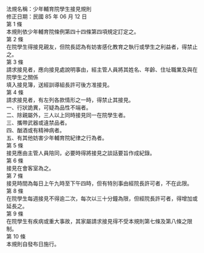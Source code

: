法規名稱：少年輔育院學生接見規則  
修正日期：民國 85 年 06 月 12 日  
第 1 條  
本規則依少年輔育院條例第四十四條第四項規定訂定之。  
第 2 條  
在院學生得接見親友，但院長認為有妨害感化教育之執行或學生之利益者，得禁止之。  
第 3 條  
請求接見者，應向接見處說明事由，經主管人員將其姓名、年齡、住址職業及與在院學生之關係  
填入接見簿，送經訓導組長許可後方准接見。  
第 4 條  
請求接見者，有左列各款情形之一時，得禁止其接見。  
一、行狀詭異，可疑為品性不端者。  
二、除親屬外，三人以上同時接見同一在院學生者。  
三、攜帶武器或違禁品者。  
四、酗酒或有精神病者。  
五、有其他妨害少年輔育院紀律之行為者。  
第 5 條  
接見應由主管人員陪同，必要時得將接見之談話要旨作成紀錄。  
第 6 條  
接見在會客室為之。  
第 7 條  
接見時間為每日上午九時至下午四時，但有特別事由經院長許可者，不在此限。  
第 8 條  
在院學生每週接見不得逾二次，每次以三十分鐘為限，但經院長許可者，得增加或延長之。  
第 9 條  
在院學生有疾病或重大事故，其家屬請求接見得不受本規則第七條及第八條之限制。  
第 10 條  
本規則自發布日施行。  


